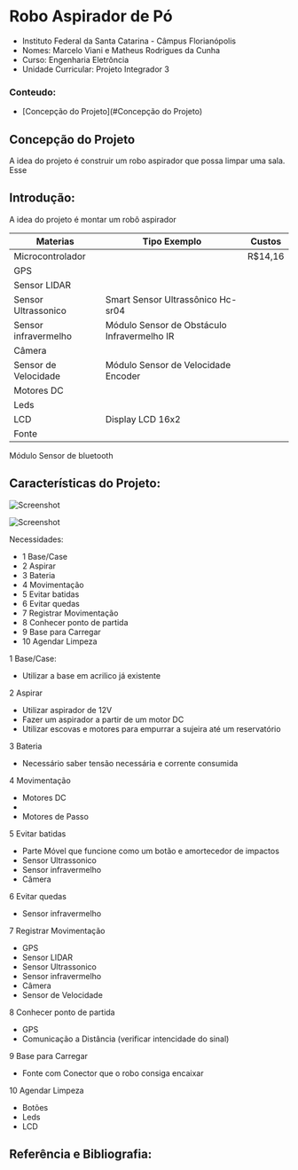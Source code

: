 # Robo Aspirador de Pó

- Instituto Federal da Santa Catarina - Câmpus Florianópolis
- Nomes: Marcelo Viani e Matheus Rodrigues da Cunha
- Curso: Engenharia Eletrôncia
- Unidade Curricular: Projeto Integrador 3

### Conteudo:

- [Concepção do Projeto](#Concepção do Projeto)

## Concepção do Projeto
A idea do projeto é construir um robo aspirador que possa limpar uma sala. Esse 
## Introdução:

A idea do projeto é montar um robô aspirador 


  Materias | Tipo Exemplo  | Custos      |
  -------  |-------------- | ----------- |
 Microcontrolador |                      | R$14,16
 GPS |
 Sensor LIDAR |
 Sensor Ultrassonico | Smart Sensor Ultrassônico Hc-sr04
 Sensor infravermelho | Módulo Sensor de Obstáculo Infravermelho IR
 Câmera |
 Sensor de Velocidade | Módulo Sensor de Velocidade Encoder
 Motores DC |
 Leds |
 LCD | Display LCD 16x2
 Fonte | 
 Módulo Sensor de bluetooth 
 
 ## Características do Projeto:
 
 ![Screenshot](https://camo.githubusercontent.com/37648960f68d08493e41f3fcc5146b1b937f7c9ef2aada56c4b2bb4528fb5139/68747470733a2f2f692e6962622e636f2f796e787a3664532f494d472d32303139303632362d3135343832312e6a7067)
 
 ![Screenshot](https://s2.glbimg.com/KyoOd8SuhrHEAtqUq6Upr2UmpKA=/0x0:1280x720/984x0/smart/filters:strip_icc()/i.s3.glbimg.com/v1/AUTH_08fbf48bc0524877943fe86e43087e7a/internal_photos/bs/2020/J/c/3ttmiFQQS4N4WJhZd1tw/robo-aspirador-de-po-vale-a-pena2.png)
 
        
Necessidades:

- 1 Base/Case
- 2 Aspirar
- 3 Bateria
- 4 Movimentação
- 5 Evitar batidas
- 6 Evitar quedas
- 7 Registrar Movimentação
- 8 Conhecer ponto de partida
- 9 Base para Carregar
- 10 Agendar Limpeza


1 Base/Case:
- Utilizar a base em acrilico já existente
      
2 Aspirar
- Utilizar aspirador de 12V
- Fazer um aspirador a partir de um motor DC
- Utilizar escovas e motores para empurrar a sujeira até um reservatório

3 Bateria
- Necessário saber tensão necessária e corrente consumida

4 Movimentação
- Motores DC 
- 
- Motores de Passo

5 Evitar batidas
- Parte Móvel que funcione como um botão e amortecedor de impactos
- Sensor Ultrassonico
- Sensor infravermelho
- Câmera

6 Evitar quedas
- Sensor infravermelho

7 Registrar Movimentação
- GPS
- Sensor LIDAR
- Sensor Ultrassonico
- Sensor infravermelho
- Câmera
- Sensor de Velocidade


8 Conhecer ponto de partida
- GPS
- Comunicação a Distância  (verificar intencidade do sinal)

9 Base para Carregar
- Fonte com Conector que o robo consiga encaixar

10 Agendar Limpeza
- Botões
- Leds
- LCD

## Referência e Bibliografia:
